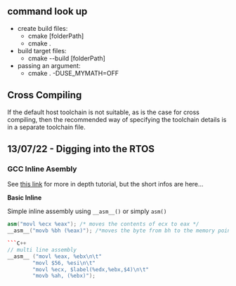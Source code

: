 ## command look up 

- create build files:
    - cmake [folderPath]
    - cmake .
- build target files:
    - cmake --build [folderPath]
- passing an argument:
    - cmake . -DUSE_MYMATH=OFF

## Cross Compiling
If the default host toolchain is not suitable, as is the case for cross compiling, 
then the recommended way of specifying the toolchain details is in a separate 
toolchain file. 

## 13/07/22 - Digging into the RTOS

### GCC Inline Asembly

See [this link](http://www.ibiblio.org/gferg/ldp/GCC-Inline-Assembly-HOWTO.html) 
for more in depth tutorial, but the short infos are here...

**Basic Inline**

Simple inline assembly using `__asm__()` or simply `asm()` 

```C++
asm("movl %ecx %eax"); /* moves the contents of ecx to eax */
__asm__("movb %bh (%eax)"); /*moves the byte from bh to the memory pointed by eax */```

```C++
// multi line assembly
__asm__ ("movl %eax, %ebx\n\t"
        "movl $56, %esi\n\t"
        "movl %ecx, $label(%edx,%ebx,$4)\n\t"
        "movb %ah, (%ebx)");
```

```C++
```

```C++
```

```C++
```
